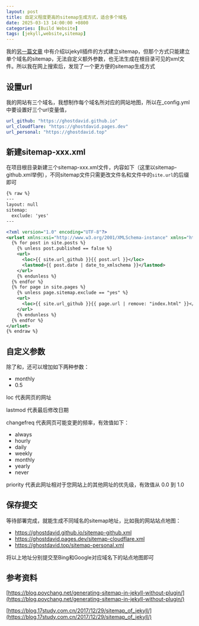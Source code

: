 ```yaml
---
layout: post
title: 自定义程度更高的sitemap生成方式，适合多个域名
date: 2025-03-13 14:00:00 +0800
categories: [Build Website]
tags: [jekyll,website,sitemap]
---
```


我的[另一篇文章](https://ghostdavid.pages.dev/posts/Jekyll-sitemap) 中有介绍以jekyll插件的方式建立sitemap，但那个方式只能建立单个域名的sitemap，无法自定义额外参数，也无法生成在根目录可见的xml文件。所以我在网上搜索后，发现了一个更方便的sitemap生成方式

## 设置url

我的网站有三个域名，我想制作每个域名所对应的网站地图，所以在_config.yml中要设置好三个url变量值，

``` yml
url_github: "https://ghostdavid.github.io"
url_cloudflare: "https://ghostdavid.pages.dev"
url_personal: "https://ghostdavid.top"
```
## 新建sitemap-xxx.xml

在项目根目录新建三个sitemap-xxx.xml文件，内容如下（这里以sitemap-github.xml举例），不同sitemap文件只需更改文件名和文件中的`site.url`的后缀即可

``` xml
{% raw %}    
---
layout: null
sitemap:
  exclude: 'yes'
---

<?xml version="1.0" encoding="UTF-8"?>
<urlset xmlns:xsi="http://www.w3.org/2001/XMLSchema-instance" xmlns="http://www.sitemaps.org/schemas/sitemap/0.9" xsi:schemaLocation="http://www.sitemaps.org/schemas/sitemap/0.9 http://www.sitemaps.org/schemas/sitemap/0.9/sitemap.xsd">
  {% for post in site.posts %}
    {% unless post.published == false %}
    <url>
      <loc>{{ site.url_github }}{{ post.url }}</loc>
      <lastmod>{{ post.date | date_to_xmlschema }}</lastmod>
    </url>
    {% endunless %}
  {% endfor %}
  {% for page in site.pages %}
    {% unless page.sitemap.exclude == "yes" %}
    <url>
      <loc>{{ site.url_github }}{{ page.url | remove: "index.html" }}</loc>
    </url>
    {% endunless %}
  {% endfor %}
</urlset>
{% endraw %}  
```

## 自定义参数
除了<loc>和<lastmod>，还可以增加如下两种参数：
- <changefreq>monthly</changefreq>
- <priority>0.5</priority>

loc 代表网页的网址

lastmod 代表最后修改日期

changefreq 代表网页可能变更的频率，有效值如下：

- always
- hourly
- daily
- weekly
- monthly
- yearly
- never

priority 代表此网址相对于您网站上的其他网址的优先级，有效值从 0.0 到 1.0



## 保存提交

等待部署完成，就能生成不同域名的sitemap地址，比如我的网站站点地图：

- https://ghostdavid.github.io/sitemap-github.xml
- https://ghostdavid.pages.dev/sitemap-cloudflare.xml
- https://ghostdavid.top/sitemap-personal.xml

将以上地址分别提交至Bing和Google对应域名下的站点地图即可



## 参考资料

[https://blog.poychang.net/generating-sitemap-in-jekyll-without-plugin/](https://blog.poychang.net/generating-sitemap-in-jekyll-without-plugin/)

[https://blog.17study.com.cn/2017/12/29/sitemap_of_jekyll/](https://blog.17study.com.cn/2017/12/29/sitemap_of_jekyll/)
